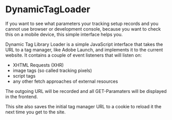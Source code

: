 
# DynamicTagLoader

If you want to see what parameters your tracking setup records and you cannot use browser or development console, because you want to check this on a mobile device, this simple interface helps you.

Dynamic Tag Library Loader is a simple JavaScript interface that takes the URL to a tag manager, like Adobe Launch, and implements it to the current website. It contains a couple of event listeners that will listen on:
- XHTML Requests (XHR)
- image tags (so called tracking pixels)
- script tags
- any other fetch approaches of external resources

The outgoing URL will be recorded and all GET-Paramaters will be displayed in the frontend. 

This site also saves the initial tag manager URL to a cookie to reload it the next time you get to the site. 

